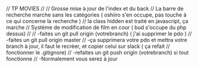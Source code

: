 // TP MOVIES
//
// Grosse mise à jour de l'index et du back
//    La barre de recherche marche sans les catégories ( oshiiro s'en occupe, pas touche à ce qui concerne la recherche )
//    la class hidden est traité en javascript, ça marche
//    Système de modification de film en cour ( bud s'occupe du php dessus)
//
//     -faites un git pull origin (votrebranch) ( j'ai supprimer le pdo )
//     -faites un git pull origin master
//     -ça supprimera votre pdo et mettra votre branch à jour, il faut le recréer, et copier celui sur slack ( ça refait
//        fonctionner le .gitignore)
//      -refaites un git push origin (votrebranch) si tout fonctionne
//      -Normalement vous serez à jour
